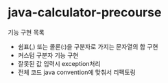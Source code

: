 # java-calculator-precourse
기능 구현 목록
- 쉼표(,) 또는 콜론(:)을 구분자로 가지는 문자열의 합 구현
- 커스텀 구분자 기능 구현
- 잘못된 값 입력시 exception처리
- 전체 코드 java convention에 맞춰서 리펙토링

